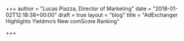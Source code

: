 +++
author = "Lucas Piazza, Director of Marketing"
date = "2018-01-02T12:18:38+00:00"
draft = true
layout = "blog"
title = "AdExchanger Highlights Yieldmo’s New comScore Ranking"

+++

